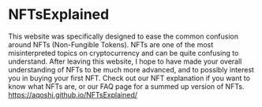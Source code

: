 # NFTsExplained
This website was specifically designed to ease the common confusion around NFTs (Non-Fungible Tokens). NFTs are one of the most misinterpreted topics on cryptocurrency and can be quite confusing to understand. After leaving this website, I hope to have made your overall understanding of NFTs to be much more advanced, and to possibly interest you in buying your first NFT. Check out our NFT explanation if you want to know what NFTs are, or our FAQ page for a summed up version of NFTs.
https://aqoshi.github.io/NFTsExplained/
